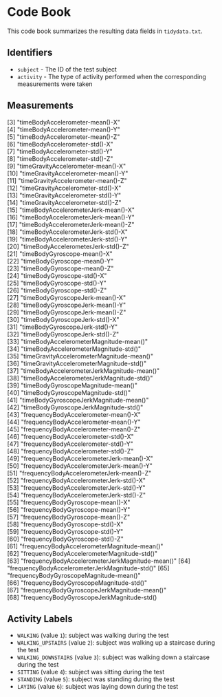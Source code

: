 # Code Book

This code book summarizes the resulting data fields in `tidydata.txt`.

## Identifiers

* `subject` - The ID of the test subject
* `activity` - The type of activity performed when the corresponding measurements were taken

## Measurements
 [3] "timeBodyAccelerometer-mean()-X"                
 [4] "timeBodyAccelerometer-mean()-Y"                
 [5] "timeBodyAccelerometer-mean()-Z"                
 [6] "timeBodyAccelerometer-std()-X"                 
 [7] "timeBodyAccelerometer-std()-Y"                 
 [8] "timeBodyAccelerometer-std()-Z"                 
 [9] "timeGravityAccelerometer-mean()-X"             
[10] "timeGravityAccelerometer-mean()-Y"             
[11] "timeGravityAccelerometer-mean()-Z"             
[12] "timeGravityAccelerometer-std()-X"              
[13] "timeGravityAccelerometer-std()-Y"              
[14] "timeGravityAccelerometer-std()-Z"              
[15] "timeBodyAccelerometerJerk-mean()-X"            
[16] "timeBodyAccelerometerJerk-mean()-Y"            
[17] "timeBodyAccelerometerJerk-mean()-Z"            
[18] "timeBodyAccelerometerJerk-std()-X"             
[19] "timeBodyAccelerometerJerk-std()-Y"             
[20] "timeBodyAccelerometerJerk-std()-Z"             
[21] "timeBodyGyroscope-mean()-X"                    
[22] "timeBodyGyroscope-mean()-Y"                    
[23] "timeBodyGyroscope-mean()-Z"                    
[24] "timeBodyGyroscope-std()-X"                     
[25] "timeBodyGyroscope-std()-Y"                     
[26] "timeBodyGyroscope-std()-Z"                     
[27] "timeBodyGyroscopeJerk-mean()-X"                
[28] "timeBodyGyroscopeJerk-mean()-Y"                
[29] "timeBodyGyroscopeJerk-mean()-Z"                
[30] "timeBodyGyroscopeJerk-std()-X"                 
[31] "timeBodyGyroscopeJerk-std()-Y"                 
[32] "timeBodyGyroscopeJerk-std()-Z"                 
[33] "timeBodyAccelerometerMagnitude-mean()"         
[34] "timeBodyAccelerometerMagnitude-std()"          
[35] "timeGravityAccelerometerMagnitude-mean()"      
[36] "timeGravityAccelerometerMagnitude-std()"       
[37] "timeBodyAccelerometerJerkMagnitude-mean()"     
[38] "timeBodyAccelerometerJerkMagnitude-std()"      
[39] "timeBodyGyroscopeMagnitude-mean()"             
[40] "timeBodyGyroscopeMagnitude-std()"              
[41] "timeBodyGyroscopeJerkMagnitude-mean()"         
[42] "timeBodyGyroscopeJerkMagnitude-std()"          
[43] "frequencyBodyAccelerometer-mean()-X"           
[44] "frequencyBodyAccelerometer-mean()-Y"           
[45] "frequencyBodyAccelerometer-mean()-Z"           
[46] "frequencyBodyAccelerometer-std()-X"            
[47] "frequencyBodyAccelerometer-std()-Y"            
[48] "frequencyBodyAccelerometer-std()-Z"            
[49] "frequencyBodyAccelerometerJerk-mean()-X"       
[50] "frequencyBodyAccelerometerJerk-mean()-Y"       
[51] "frequencyBodyAccelerometerJerk-mean()-Z"       
[52] "frequencyBodyAccelerometerJerk-std()-X"        
[53] "frequencyBodyAccelerometerJerk-std()-Y"        
[54] "frequencyBodyAccelerometerJerk-std()-Z"        
[55] "frequencyBodyGyroscope-mean()-X"               
[56] "frequencyBodyGyroscope-mean()-Y"               
[57] "frequencyBodyGyroscope-mean()-Z"               
[58] "frequencyBodyGyroscope-std()-X"                
[59] "frequencyBodyGyroscope-std()-Y"                
[60] "frequencyBodyGyroscope-std()-Z"                
[61] "frequencyBodyAccelerometerMagnitude-mean()"    
[62] "frequencyBodyAccelerometerMagnitude-std()"     
[63] "frequencyBodyAccelerometerJerkMagnitude-mean()"
[64] "frequencyBodyAccelerometerJerkMagnitude-std()" 
[65] "frequencyBodyGyroscopeMagnitude-mean()"        
[66] "frequencyBodyGyroscopeMagnitude-std()"         
[67] "frequencyBodyGyroscopeJerkMagnitude-mean()"    
[68] "frequencyBodyGyroscopeJerkMagnitude-std()


## Activity Labels

* `WALKING` (value `1`): subject was walking during the test
* `WALKING_UPSTAIRS` (value `2`): subject was walking up a staircase during the test
* `WALKING_DOWNSTAIRS` (value `3`): subject was walking down a staircase during the test
* `SITTING` (value `4`): subject was sitting during the test
* `STANDING` (value `5`): subject was standing during the test
* `LAYING` (value `6`): subject was laying down during the test
